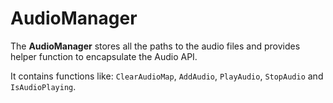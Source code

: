 # AudioManager

The **AudioManager** stores all the paths to the audio files and provides helper function to encapsulate the Audio API.

It contains functions like: `ClearAudioMap`, `AddAudio`, `PlayAudio`, `StopAudio` and `IsAudioPlaying`.
